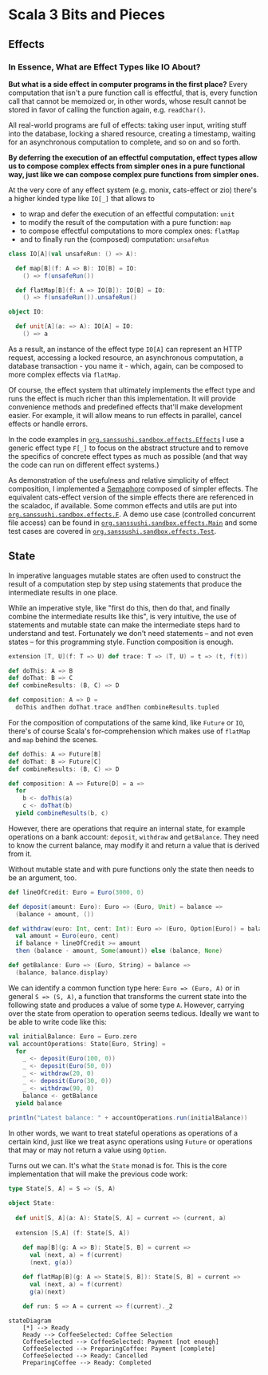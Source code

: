 # Scala 3 Bits and Pieces

## Effects

### In Essence, What are Effect Types like IO About?

**But what is a side effect in computer programs in the first place?** Every computation that isn't a pure function call
is effectful, that is, every function call that cannot be memoized or, in other words, whose result cannot
be stored in favor of calling the function again, e.g. `readChar()`.

All real-world programs are full of effects: taking user input, writing stuff into
the database, locking a shared resource, creating a timestamp, waiting for an asynchronous
computation to complete, and so on and so forth.

**By deferring the execution of an effectful computation,
effect types allow us to compose complex effects from simpler ones in a pure functional way,
just like we can compose complex pure functions from simpler ones.**

At the very core of any effect system (e.g. monix, cats-effect or zio) there's a higher kinded type like `IO[_]` that 
allows to
- to wrap and defer the execution of an effectful computation: `unit` 
- to modify the result of the computation with a pure function: `map`
- to compose effectful computations to more complex ones: `flatMap`
- and to finally run the (composed) computation: `unsafeRun`

```scala 3
class IO[A](val unsafeRun: () => A):

  def map[B](f: A => B): IO[B] = IO:
    () => f(unsafeRun())

  def flatMap[B](f: A => IO[B]): IO[B] = IO:
    () => f(unsafeRun()).unsafeRun()

object IO:

  def unit[A](a: => A): IO[A] = IO:
    () => a
```

As a result, an instance of the effect type `IO[A]` can represent an HTTP request,
accessing a locked resource, an asynchronous computation, a database transaction - you name it - which, again, can
be composed to more complex effects via `flatMap`.

Of course, the effect system that ultimately implements
the effect type and runs the effect is much richer than this implementation. 
It will provide convenience methods and predefined effects that'll make development easier. 
For example, it will allow means to run effects in parallel, cancel effects or handle errors.

In the code examples in [`org.sanssushi.sandbox.effects.Effects`](src/main/scala/org/sanssushi/sandbox/effects/Effects.scala) I use a generic effect type `F[_]`
to focus on the abstract structure and to remove the specifics of concrete effect
types as much as possible (and that way the code can run on different effect systems.)

As demonstration of the usefulness and relative simplicity of effect composition, 
I implemented a [Semaphore](https://en.wikipedia.org/wiki/Semaphore_(programming))
composed of simpler effects. The equivalent cats-effect version
of the simple effects there are referenced in the scaladoc, if available.
Some common effects and utils are put into [`org.sanssushi.sandbox.effects.F`](src/main/scala/org/sanssushi/sandbox/effects/F.scala).
A demo use case (controlled concurrent file access) can be found
in [`org.sanssushi.sandbox.effects.Main`](src/main/scala/org/sanssushi/sandbox/effects/Main.scala) and some
test cases are covered in [`org.sanssushi.sandbox.effects.Test`](src/test/scala/org/sanssushi/sandbox/effects/Test.scala).

## State

In imperative languages mutable states are often used to construct the result of a computation step by step
using statements that produce the intermediate results in one place.

While an imperative style, like "first do this, then do that, and finally combine the intermediate results like this", 
is very intuitive, the use of statements and mutable state can make the intermediate steps 
hard to understand and test. Fortunately we
don't need statements – and not even states – for this programming style. Function composition is enough.

```scala 3
extension [T, U](f: T => U) def trace: T => (T, U) = t => (t, f(t))

def doThis: A => B
def doThat: B => C
def combineResults: (B, C) => D

def composition: A => D =
  doThis andThen doThat.trace andThen combineResults.tupled
```

For the composition of computations of the same kind, like `Future` or `IO`, there's of course Scala's
for-comprehension which makes use of `flatMap` and `map` behind the scenes.

```scala 3
def doThis: A => Future[B]
def doThat: B => Future[C]
def combineResults: (B, C) => D

def composition: A => Future[D] = a =>
  for
    b <- doThis(a)
    c <- doThat(b)
  yield combineResults(b, c)
```

However, there are operations that require an internal state, for example operations 
on a bank account: `deposit`, `withdraw` and `getBalance`. They need to know the current balance,
may modify it and return a value that is derived from it. 

Without mutable state and with pure functions only the state then needs to be an argument, too.

```scala 3
def lineOfCredit: Euro = Euro(3000, 0)

def deposit(amount: Euro): Euro => (Euro, Unit) = balance => 
  (balance + amount, ())

def withdraw(euro: Int, cent: Int): Euro => (Euro, Option[Euro]) = balance =>
  val amount = Euro(euro, cent)
  if balance + lineOfCredit >= amount 
  then (balance - amount, Some(amount)) else (balance, None)

def getBalance: Euro => (Euro, String) = balance => 
  (balance, balance.display)
```

We can identify a common function type here: `Euro => (Euro, A)` or in general `S => (S, A)`, a function that transforms
the current state into the following state and produces a value of some type `A`. However, carrying over the state
from operation to operation seems tedious. Ideally we want to be able to write code like this:

```scala 3
val initialBalance: Euro = Euro.zero
val accountOperations: State[Euro, String] =
  for
    _ <- deposit(Euro(100, 0))
    _ <- deposit(Euro(50, 0))
    _ <- withdraw(20, 0)
    _ <- deposit(Euro(30, 0))
    _ <- withdraw(90, 0)
    balance <- getBalance
  yield balance
    
println("Latest balance: " + accountOperations.run(initialBalance))
```

In other words, we want to treat stateful operations as operations of a certain kind, just like we treat 
async operations using `Future` or operations that may or may not return a value using `Option`. 

Turns out we can. It's what the `State` monad is for. This is the core implementation
that will make the previous code work:

```scala 3
type State[S, A] = S => (S, A)

object State:
  
  def unit[S, A](a: A): State[S, A] = current => (current, a)
    
  extension [S,A] (f: State[S, A])
    
    def map[B](g: A => B): State[S, B] = current =>
      val (next, a) = f(current)
      (next, g(a))

    def flatMap[B](g: A => State[S, B]): State[S, B] = current =>
      val (next, a) = f(current)
      g(a)(next)

    def run: S => A = current => f(current)._2
```

```mermaid
stateDiagram
    [*] --> Ready
    Ready --> CoffeeSelected: Coffee Selection
    CoffeeSelected --> CoffeeSelected: Payment [not enough]
    CoffeeSelected --> PreparingCoffee: Payment [complete]
    CoffeeSelected --> Ready: Cancelled
    PreparingCoffee --> Ready: Completed
```
